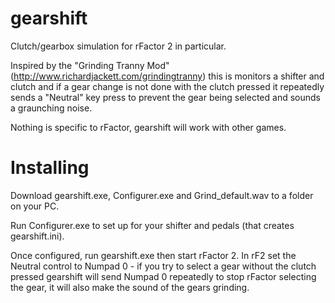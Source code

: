 # gearshift
Clutch/gearbox simulation for rFactor 2 in particular.

Inspired by the "Grinding Tranny Mod" (http://www.richardjackett.com/grindingtranny) this is monitors a shifter and clutch and if a gear change is not done with the clutch pressed it repeatedly sends a "Neutral" key press to prevent the gear being selected and sounds a graunching noise.

Nothing is specific to rFactor, gearshift will work with other games.

# Installing
Download gearshift.exe, Configurer.exe and Grind_default.wav to a folder on your PC.

Run Configurer.exe to set up for your shifter and pedals (that creates gearshift.ini).

Once configured, run gearshift.exe then start rFactor 2.  In rF2 set the Neutral control to Numpad 0 - if you try to select a gear without the clutch pressed gearshift will send Numpad 0 repeatedly to stop rFactor selecting the gear, it will also make the sound of the gears grinding.

